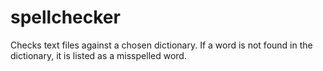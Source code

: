 # spellchecker

Checks text files against a chosen dictionary. If a word is not found in the dictionary, it is listed as a misspelled word.
